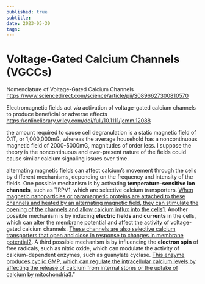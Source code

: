 ```yaml
---
published: true
subtitle:
date: 2023-05-30
tags: 
---
```


# Voltage-Gated Calcium Channels (VGCCs)

Nomenclature of Voltage-Gated Calcium Channels https://www.sciencedirect.com/science/article/pii/S0896627300810570

Electromagnetic fields act _via_ activation of voltage-gated calcium channels to produce beneficial or adverse effects https://onlinelibrary.wiley.com/doi/full/10.1111/jcmm.12088

the amount required to cause cell degranulation is a static magnetic field of 0.1T, or 1,000,000mG, whereas the average household has a noncontinuous magnetic field of 2000-5000mG, magnitudes of order less. I suppose the theory is the noncontinuous and ever-present nature of the fields could cause similar calcium signaling issues over time.

alternating magnetic fields can affect calcium’s movement through the cells by different mechanisms, depending on the frequency and intensity of the fields. One possible mechanism is by activating **temperature-sensitive ion channels**, such as TRPV1, which are selective calcium transporters. [When magnetic nanoparticles or paramagnetic proteins are attached to these channels and heated by an alternating magnetic field, they can stimulate the opening of the channels and allow calcium influx into the cells](https://en.wikipedia.org/wiki/Magnetogenetics)[1](https://en.wikipedia.org/wiki/Magnetogenetics). Another possible mechanism is by inducing **electric fields and currents** in the cells, which can alter the membrane potential and affect the activity of voltage-gated calcium channels. [These channels are also selective calcium transporters that open and close in response to changes in membrane potential](https://www.sciencedirect.com/science/article/pii/S0142961218301170)[2](https://www.sciencedirect.com/science/article/pii/S0142961218301170). A third possible mechanism is by influencing the **electron spin** of free radicals, such as nitric oxide, which can modulate the activity of calcium-dependent enzymes, such as guanylate cyclase. [This enzyme produces cyclic GMP, which can regulate the intracellular calcium levels by affecting the release of calcium from internal stores or the uptake of calcium by mitochondria](https://bmcplantbiol.biomedcentral.com/articles/10.1186/1471-2229-9-47)[3](https://bmcplantbiol.biomedcentral.com/articles/10.1186/1471-2229-9-47).”